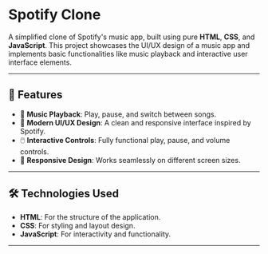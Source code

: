 # Spotify Clone

A simplified clone of Spotify's music app, built using pure **HTML**, **CSS**, and **JavaScript**. This project showcases the UI/UX design of a music app and implements basic functionalities like music playback and interactive user interface elements.

---

## 🚀 Features

- 🎵 **Music Playback**: Play, pause, and switch between songs.
- 🎨 **Modern UI/UX Design**: A clean and responsive interface inspired by Spotify.
- 🖱️ **Interactive Controls**: Fully functional play, pause, and volume controls.
- 📱 **Responsive Design**: Works seamlessly on different screen sizes.

---

## 🛠️ Technologies Used

- **HTML**: For the structure of the application.
- **CSS**: For styling and layout design.
- **JavaScript**: For interactivity and functionality.

---